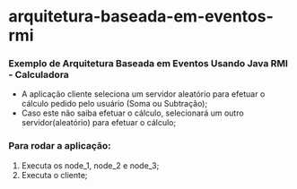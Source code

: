 # arquitetura-baseada-em-eventos-rmi

### Exemplo de Arquitetura Baseada em Eventos Usando Java RMI - Calculadora

* A aplicação cliente seleciona um servidor aleatório para efetuar o cálculo pedido pelo usuário (Soma ou Subtração); 
* Caso este não saiba efetuar o cálculo, selecionará um outro servidor(aleatório) para efetuar o cálculo;

### Para rodar a aplicação: 

1. Executa os node_1, node_2 e node_3; 
2. Executa o cliente;
